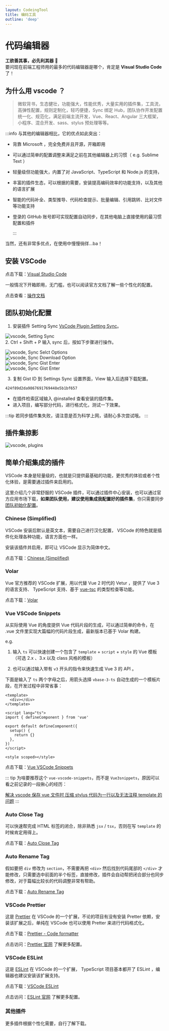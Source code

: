 ```yaml
---
layout: CodeingTool
title: 编码工具
outline: 'deep'
---
```


# 代码编辑器

**工欲善其事，必先利其器** :wrench:  
要问现在前端工程师用的最多的代码编辑器是哪个，肯定是 **Visual Studio Code** 了！

## 为什么用 vscode ？

> 微软背书，生态健壮，功能强大，性能优秀，大量实用的插件集，工具流，高弹性配置，规则定制化，轻巧便捷，Sync 绑定 Hub，团队协作开发配置统一化、规范化，满足前端主流开发，Vue、React、Angular 三大框架，小程序、混合开发、sass、stylus 预处理等等。

:::info 与其他的编辑器相比，它的优点如此突出：

- 背靠 Microsoft ，完全免费并且开源，开箱即用
- 可以通过简单的配置调整来满足之前在其他编辑器上的习惯（ e.g. Sublime Text ）
- 轻量级但功能强大，内置了对 JavaScript、TypeScript 和 Node.js 的支持，
- 丰富的插件生态，可以根据的需要，安装提高编码效率的功能支持，以及其他的语言扩展
- 智能的代码补全、类型推导、代码检查提示、批量编辑、引用跳转、比对文件等功能支持
- 登录的 GitHub 账号即可实现配置自动同步，在其他电脑上直接使用的最习惯配置和插件

  :::

当然，还有非常多优点，在使用中慢慢徜徉...ba！

## 安装 VSCode

点击下载：[Visual Studio Code](https://code.visualstudio.com/Download)

一般情况下开箱即用，无门槛，也可以阅读官方文档了解一些个性化的配置。

点击查看：[操作文档](https://code.visualstudio.com/docs)

## 团队初始化配置

1. 安装插件 Setting Sync [VsCode Plugin Setting Sync](https://marketplace.visualstudio.com/items?itemName=Shan.code-settings-sync)。

![vscode, Setting Sync](/assets/img/settingsync.png)  
2. Ctrl + Shift + P 输入 sync 后，按如下步骤进行操作。

![vscode, Sync Selct Options](/assets/img/sync-select-options.png)  
![vscode, Sync Download Option](/assets/img/sync-download-option.png)  
![vscode, Sync Gist Enter](/assets/img/sync-open-setting.png)  
![vscode, Sync Gist Enter](/assets/img/sync-gist.png)

3. 复制 Gist ID 到 Settings Sync 设置界面，View 输入后选择下载配置。

```txt
424f89d2da9867691769448e5b1bf657
```

- 在插件检索区域输入 @installed 查看安装的插件集。
- 进入项目，编写部分代码，进行格式化，测试一下效果。

:::tip
若同步插件集失败，请注意是否为科学上网，请耐心多次尝试哦。
:::

## 插件集掠影

![vscode, plugins](/assets/img/plugins.png)

## 简单介绍集成的插件

VSCode 本身是轻量级的，也就是只提供最基础的功能，更优秀的体验或者个性化体验，是需要通过插件来启用的。

这里介绍几个非常舒服的 VSCode 插件，可以通过插件中心安装，也可以通过官方应用市场下载，**如果团队使用，建议使用集成我配置好的插件集**，你只需要同步 [团队初始化配置](#团队初始化配置)。

### Chinese (Simplified)

VSCode 安装后默认是英文本，需要自己进行汉化配置， VSCode 的特色就是插件化处理各种功能，语言方面也一样。

安装该插件并启用，即可让 VSCode 显示为简体中文。

点击下载：[Chinese (Simplified)](https://marketplace.visualstudio.com/items?itemName=MS-CEINTL.vscode-language-pack-zh-hans)

### Volar

Vue 官方推荐的 VSCode 扩展，用以代替 Vue 2 时代的 Vetur ，提供了 Vue 3 的语言支持、 TypeScript 支持、基于 [vue-tsc](https://github.com/johnsoncodehk/volar/tree/master/packages/vue-tsc) 的类型检查等功能。

点击下载：[Volar](https://marketplace.visualstudio.com/items?itemName=johnsoncodehk.volar)

### Vue VSCode Snippets

从实际使用 Vue 的角度提供 Vue 代码片段的生成，可以通过简单的命令，在 .vue 文件里实现大篇幅的代码片段生成，最新版本已基于 Volar 构建。

e.g.

1. 输入 `ts` 可以快速创建一个包含了 `template` + `script` + `style` 的 Vue 模板（可选 2.x 、3.x 以及 class 风格的模板）

2. 也可以通过输入带有 `v3` 开头的指令来快速生成 Vue 3 的 API 。

下面是输入了 `ts` 两个字母之后，用箭头选择 `vbase-3-ts` 自动生成的一个模板片段，在开发过程中非常省事：

```vue
<template>
  <div></div>
</template>

<script lang="ts">
import { defineComponent } from 'vue'

export default defineComponent({
  setup() {
    return {}
  },
})
</script>

<style scoped></style>
```

点击下载：[Vue VSCode Snippets](https://marketplace.visualstudio.com/items?itemName=sdras.vue-vscode-snippets)

::: tip
为啥要推荐这个 `vue-vscode-snippets`，而不是 `Vue3snippets`，原因可以看之前记录的一段揪心的经历：

[解决 vscode 保存 vue 文件时 压缩 stylus 代码为一行以及无法注释 template 的问题](https://cheny.com/article/vue-vscode-snippets.html)
:::

### Auto Close Tag

可以快速帮完成 HTML 标签的闭合，除非熟悉 `jsx` / `tsx`，否则在写 `template` 的时候肯定用得上。

点击下载：[Auto Close Tag](https://marketplace.visualstudio.com/items?itemName=formulahendry.auto-close-tag)

### Auto Rename Tag

假如要把 `div` 修改为 `section`，不需要再把 `<div>` 然后找到代码尾部的 `</div>` 才能修改，只需要选中前面的半个标签，直接修改，插件会自动帮把闭合部分也同步修改，对于篇幅比较长的代码调整非常有帮助。

点击下载：[Auto Rename Tag](https://marketplace.visualstudio.com/items?itemName=formulahendry.auto-rename-tag)

### VSCode Prettier

这是 [Prettier](#prettier) 在 VSCode 的一个扩展，不论的项目有没有安装 Pretter 依赖，安装该扩展之后，单纯在 VSCode 也可以使用 Pretter 来进行代码格式化。

点击下载：[Prettier - Code formatter](https://marketplace.visualstudio.com/items?itemName=esbenp.prettier-vscode)

点击访问：[Prettier 官网](https://prettier.io/) 了解更多配置。

### VSCode ESLint

这是 [ESLint](#eslint) 在 VSCode 的一个扩展， TypeScript 项目基本都开了 ESLint ，编辑器也建议安装该扩展支持。

点击下载：[VSCode ESLint](https://marketplace.visualstudio.com/items?itemName=dbaeumer.vscode-eslint)

点击访问：[ESLint 官网](https://eslint.org/) 了解更多配置。

### 其他插件

更多插件根据个性化需要，自行了解下载。
